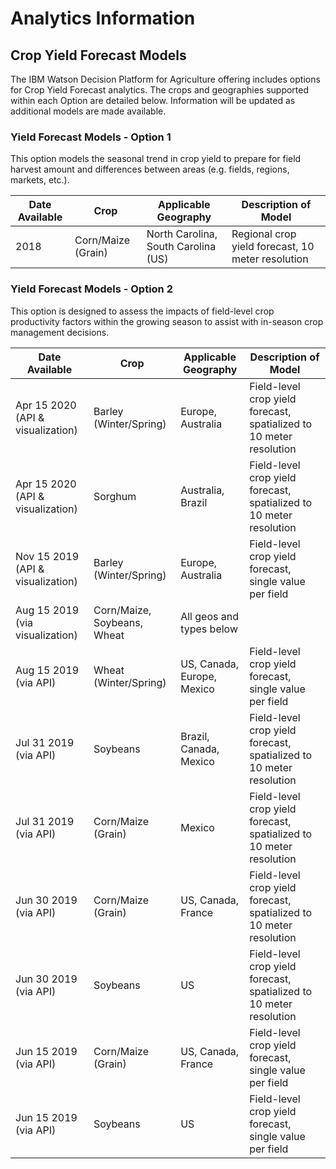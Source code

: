 # Analytics Information

## Crop Yield Forecast Models

The IBM Watson Decision Platform for Agriculture offering includes options for Crop Yield Forecast analytics. The crops and geographies supported within each Option are detailed below. Information will be updated as additional models are made available.

### Yield Forecast Models - Option 1

This option models the seasonal trend in crop yield to prepare for field harvest amount and differences between areas (e.g. fields, regions, markets, etc.).

Date Available | Crop | Applicable Geography | Description of Model
-------------- | -------------- | -------------- | --------------
2018 | Corn/Maize (Grain) | North Carolina, South Carolina (US) | Regional crop yield forecast, 10 meter resolution

### Yield Forecast Models - Option 2

This option is designed to assess the impacts of field-level crop productivity factors within the growing season to assist with in-season crop management decisions.

Date Available | Crop | Applicable Geography | Description of Model
-------------- | -------------- | -------------- | --------------
Apr 15 2020 (API & visualization) | Barley (Winter/Spring) | Europe, Australia | Field-level crop yield forecast, spatialized to 10 meter resolution
Apr 15 2020 (API & visualization) | Sorghum | Australia, Brazil | Field-level crop yield forecast, spatialized to 10 meter resolution
Nov 15 2019 (API & visualization) | Barley (Winter/Spring) | Europe, Australia | Field-level crop yield forecast, single value per field
Aug 15 2019 (via visualization) | Corn/Maize, Soybeans, Wheat | All geos and types below
Aug 15 2019 (via API) | Wheat (Winter/Spring) | US, Canada, Europe, Mexico | Field-level crop yield forecast, single value per field
Jul 31 2019 (via API) | Soybeans | Brazil, Canada, Mexico | Field-level crop yield forecast, spatialized to 10 meter resolution
Jul 31 2019 (via API) | Corn/Maize (Grain) | Mexico | Field-level crop yield forecast, spatialized to 10 meter resolution
Jun 30 2019 (via API) | Corn/Maize (Grain) | US, Canada, France | Field-level crop yield forecast, spatialized to 10 meter resolution
Jun 30 2019 (via API) | Soybeans | US | Field-level crop yield forecast, spatialized to 10 meter resolution
Jun 15 2019 (via API) | Corn/Maize (Grain) | US, Canada, France | Field-level crop yield forecast, single value per field
Jun 15 2019 (via API) | Soybeans | US | Field-level crop yield forecast, single value per field

